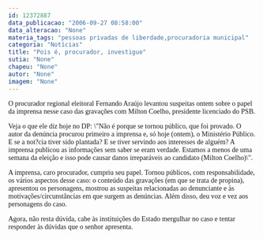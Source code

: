 ```yaml
---
id: 12372887
data_publicacao: "2006-09-27 08:58:00"
data_alteracao: "None"
materia_tags: "pessoas privadas de liberdade,procuradoria municipal"
categoria: "Notícias"
title: "Pois é, procurador, investigue"
sutia: "None"
chapeu: "None"
autor: "None"
imagem: "None"
---
```

<p><P><FONT face=Verdana>O procurador regional eleitoral Fernando Araújo levantou suspeitas ontem sobre o papel da imprensa nesse caso das gravações com Milton Coelho, presidente licenciado do PSB.</FONT></P></p>
<p><P><FONT face=Verdana>Veja o que ele diz hoje no DP: \"Não é porque se tornou público, que foi provado. O autor da denúncia procurou primeiro a imprensa e, só hoje (ontem), o Ministério Público. E se a not?cia tiver sido plantada? E se tiver servindo aos interesses de alguém? A imprensa publicou as informações sem saber se eram verdade. Estamos a menos de uma semana da eleição e isso pode causar danos irreparáveis ao candidato (Milton Coelho)\".</FONT></P></p>
<p><P><FONT face=Verdana>A imprensa, caro procurador, cumpriu seu papel. Tornou públicos, com responsabilidade, os vários aspectos desse caso: o conteúdo das gravações (em que se trata de propina), apresentou os personagens, mostrou as suspeitas relacionadas ao denunciante e às motivações/circunstâncias em que surgem as denúncias. Além disso, deu voz e vez aos personagens do caso.</FONT></P></p>
<p><P><FONT face=Verdana>Agora, não resta dúvida, cabe às instituições do Estado mergulhar no caso e tentar responder às dúvidas que o senhor apresenta.</FONT></P> </p>
